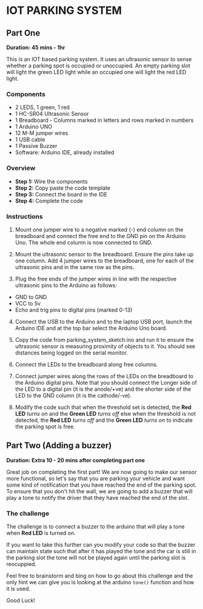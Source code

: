 # IOT PARKING SYSTEM
## Part One
**Duration: 45 mins - 1hr**


This is an IOT based parking system. It uses an ultrasonic sensor to sense whether a parking spot is occupied or unoccupied.
An empty parking slot will light the green LED light while an occupied one will light the red LED light.

### Components
- 2 LEDS, 1 green, 1 red
- 1 HC-SR04 Ultrasonic Sensor
- 1 Breadboard - Columns marked in letters and rows marked in numbers
- 1 Arduino UNO
- 12 M-M jumper wires
- 1 USB cable
- 1 Passive Buzzer 
- Software: Arduino IDE, already installed

### Overview
- **Step 1:** Wire the components  
- **Step 2:** Copy paste the code template
- **Step 3:** Connect the board in the IDE
- **Step 4:** Complete the code

### Instructions
1. Mount one jumper wire to a negative marked (-) end column on the breadboard and connect the free end to the GND pin on the Arduino Uno. The whole end column is now connected to GND.

2. Mount the ultrasonic sensor to the breadboard. Ensure the pins take up one column. Add 4 jumper wires to the breadboard, one for each of the ultrasonic pins and in the same row as the pins.

3. Plug the free ends of the jumper wires in line with the respective ultrasonic pins to the Arduino as follows:

- GND to GND 
- VCC to 5v 
- Echo and trig pins to digital pins (marked 0-13)

4. Connect the USB to the Arduino and to the laptop USB port, launch the Arduino IDE and at the top bar select the Arduino Uno board.

5. Copy the code from parking_system_sketch.ino and run it to ensure the ultrasonic sensor is measuring proximity of objects to it. You should see distances being logged on the serial monitor.

6. Connect the LEDs to the breadboard along free columns.

7. Connect jumper wires along the rows of the LEDs on the breadboard to the Arduino digital pins. Note that you should connect the Longer side of the LED to a digital pin (it is the anode/+ve) and the shorter side of the LED to the GND column (it is the cathode/-ve).

8. Modify the code such that when the threshold set is detected, the **Red LED** *turns on* and the **Green LED** *turns off* else when the threshold is not detected, the **Red LED** *turns off* and the **Green LED** *turns on* to indicate the parking spot is free.


## Part Two (Adding a buzzer)
**Duration: Extra 10 - 20 mins after completing part one**

Great job on completing the first part! We are now going to make our sensor more functional, so let's say that you are parking your vehicle and want some kind of notification that you have reached the end of the parking spot. To ensure that you don't hit the wall, we are going to add a buzzer that will play a tone to notify the driver that they have reached the end of the slot.

### The challenge
The challenge is to connect a buzzer to the arduino that will play a tone when **Red LED** is turned on. 

If you want to take this further can you modify your code so that the buzzer can maintain state such that after it has played the tone and the car is still in the parking slot the tone will not be played again until the parking slot is reocuppied.

Feel free to brainstorm and bing on how to go about this challenge and the only hint we can give you is looking at the arduino `tone()` function and how it is used. 

Good Luck!
